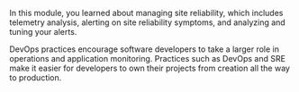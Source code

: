 In this module, you learned about managing site reliability, which includes telemetry analysis, alerting on site reliability symptoms, and analyzing and tuning your alerts.

DevOps practices encourage software developers to take a larger role in operations and application monitoring. Practices such as DevOps and SRE make it easier for developers to own their projects from creation all the way to production.